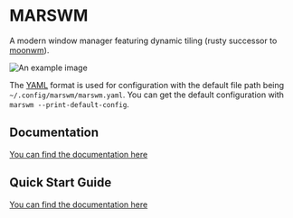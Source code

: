 # MARSWM
A modern window manager featuring dynamic tiling (rusty successor to [moonwm](https://github.com/jzbor/moonwm)).

![An example image](https://imgs.jzbor.de/1920x/blog/projects/marswm/screenshot0.png)

The [YAML](https://yaml.org/) format is used for configuration with the default file path being `~/.config/marswm/marswm.yaml`.
You can get the default configuration with `marswm --print-default-config`.

## Documentation
[You can find the documentation here](https://jzbor.de/marswm/marswm.html)

## Quick Start Guide
[You can find the documentation here](https://jzbor.de/marswm/quickstart.html)
